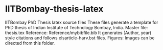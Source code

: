 # IITBombay-thesis-latex
IITBombay PhD Thesis latex source files
These files generate a template for PhD thesis of Indian Institute of Technology Bombay, India. 
Master file: thesis.tex
Reference: Reference/mybibfile.bib   It generates (Author, year) style citations and follows elsarticle-harv.bst files.
Figures: Images can be directed from this folder.
